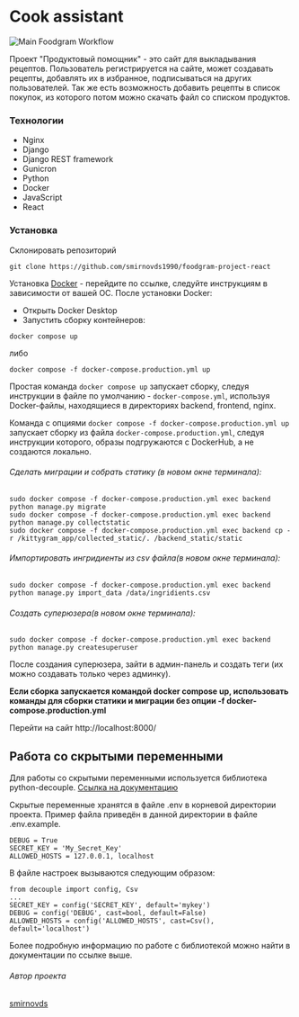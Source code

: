 # Cook assistant

![Main Foodgram Workflow](https://github.com/smirnovds1990/foodgram-project-react/actions/workflows/main.yml/badge.svg)

Проект "Продуктовый помощник" - это сайт для выкладывания рецептов. Пользователь регистрируется на сайте, может создавать рецепты, добавлять их в избранное, подписываться на других пользователей. Так же есть возможность добавить рецепты в список покупок, из которого потом можно скачать файл со списком продуктов.

### Технологии
- Nginx
- Django
- Django REST framework
- Gunicron
- Python
- Docker
- JavaScript
- React

### Установка
Склонировать репозиторий
```
git clone https://github.com/smirnovds1990/foodgram-project-react
```
Установка [Docker](https://www.docker.com/get-started/) - перейдите по ссылке, следуйте инструкциям в зависимости от вашей ОС.
После установки Docker:
 - Открыть Docker Desktop
- Запустить сборку контейнеров:
```
docker compose up
```
либо
```
docker compose -f docker-compose.production.yml up
```
Простая команда `docker compose up` запускает сборку, следуя инструкции в файле по умолчанию - `docker-compose.yml`, используя Docker-файлы, находящиеся в директориях backend, frontend, nginx.

Команда с опциями `docker compose -f docker-compose.production.yml up` запускает сборку из файла `docker-compose.production.yml`, следуя инструкции которого, образы подгружаются с DockerHub, а не создаются локально.

###### Сделать миграции и собрать статику (в новом окне терминала):

```
sudo docker compose -f docker-compose.production.yml exec backend python manage.py migrate
sudo docker compose -f docker-compose.production.yml exec backend python manage.py collectstatic
sudo docker compose -f docker-compose.production.yml exec backend cp -r /kittygram_app/collected_static/. /backend_static/static
```

###### Импортировать ингридиенты из csv файла(в новом окне терминала):

```
sudo docker compose -f docker-compose.production.yml exec backend python manage.py import_data /data/ingridients.csv
```

###### Создать суперюзера(в новом окне терминала):

```
sudo docker compose -f docker-compose.production.yml exec backend python manage.py createsuperuser
```

После создания суперюзера, зайти в админ-панель и создать теги (их можно создавать только через админку).

**Если сборка запускается командой docker compose up, использовать команды для сборки статики и миграции без опции -f docker-compose.production.yml**

Перейти на сайт http://localhost:8000/

## Работа со скрытыми переменными

Для работы со скрытыми переменными используется библиотека python-decouple. [Ссылка на документацию](https://pypi.org/project/python-decouple/)

Скрытые переменные хранятся в файле .env в корневой директории проекта. Пример файла приведён в данной директории в файле .env.example.
```
DEBUG = True
SECRET_KEY = 'My_Secret_Key'
ALLOWED_HOSTS = 127.0.0.1, localhost
```
В файле настроек вызываются следующим образом:
```
from decouple import config, Csv
...
SECRET_KEY = config('SECRET_KEY', default='mykey')
DEBUG = config('DEBUG', cast=bool, default=False)
ALLOWED_HOSTS = config('ALLOWED_HOSTS', cast=Csv(), default='localhost')
```
Более подробную информацию по работе с библиотекой можно найти в документации по ссылке выше.


###### Автор проекта
[smirnovds](https://github.com/smirnovds1990)
